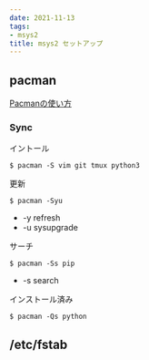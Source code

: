 ```yaml
---
date: 2021-11-13
tags:
- msys2
title: msys2 セットアップ
---
```


## pacman

[Pacmanの使い方](https://qiita.com/MoriokaReimen/items/dbe1448ce6c0f80a6ac1)

### Sync

イントール

```
$ pacman -S vim git tmux python3
```

更新

```
$ pacman -Syu
```

* -y refresh
* -u sysupgrade

サーチ

```
$ pacman -Ss pip
```

* -s search

インストール済み

```
$ pacman -Qs python
```

## /etc/fstab

```
```

